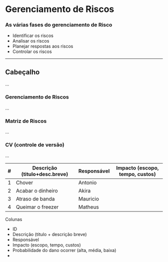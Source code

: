 # Gerenciamento de Riscos

### As várias fases do gerenciamento de Risco

- Identificar os riscos
- Analisar os riscos
- Planejar respostas aos riscos
- Controlar os riscos

------
## Cabeçalho
...
### Gerenciamento de Riscos
...
### Matriz de Riscos
...
### CV (controle de versão)
...

| # | Descrição (titulo+desc.breve) | Responsável | Impacto (escopo, tempo, custos)
|--|--|--|--|
| 1 | Chover | Antonio |  |
| 2 | Acabar o dinheiro | Akira |  |
| 3 | Atraso de banda | Mauricio |  |
| 4 | Queimar o freezer | Matheus |  |


Colunas
- ID
- Descrição (titulo + descrição breve)
- Responsável
- Impacto (escopo, tempo, custos)
- Probabilidade do dano ocorrer (alta, média, baixa)
- 
<!--stackedit_data:
eyJoaXN0b3J5IjpbMTA2MTQ4NzYzNCwyMTEyNzA3NTM1XX0=
-->